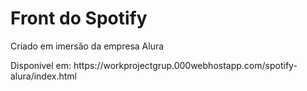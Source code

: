 <h1>Front do Spotify</h1>
<p>Criado em imersão da empresa Alura</p>
<p>Disponivel em: https://workprojectgrup.000webhostapp.com/spotify-alura/index.html</p>
